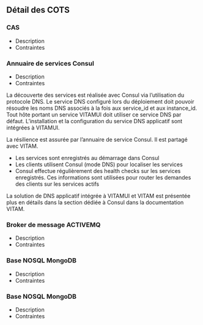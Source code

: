 
## Détail des COTS

### CAS

* Description  
* Contraintes  

### Annuaire de services Consul

* Description  
* Contraintes  

La découverte des services est réalisée avec Consul via l’utilisation du protocole DNS. Le service DNS configuré lors du déploiement doit pouvoir résoudre les noms DNS associés à la fois aux service_id et aux instance_id. Tout hôte portant un service VITAMUI doit utiliser ce service DNS par défaut. L’installation et la configuration du service DNS applicatif sont intégrées à VITAMUI.

La résilience est assurée par l’annuaire de service Consul. Il est partagé avec VITAM.
* Les services sont enregistrés au démarrage dans Consul
* Les clients utilisent Consul (mode DNS) pour localiser les services 
* Consul effectue régulièrement des health checks sur les services enregistrés. Ces informations sont utilisées pour router les demandes des clients sur les services actifs

La solution de DNS applicatif intégrée à VITAMUI et VITAM est présentée plus en détails dans la section dédiée à Consul dans la documentation VITAM. 

### Broker de message ACTIVEMQ

* Description  
* Contraintes  

### Base NOSQL MongoDB

* Description  
* Contraintes  

### Base NOSQL MongoDB

* Description  
* Contraintes  


